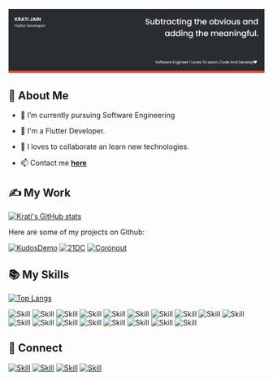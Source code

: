 ![Jaagrav Seal's-cover](./cover.png)

## 👩 About Me

- 🔭 I’m currently pursuing Software Engineering

- 🌱 I'm a Flutter Developer.

- 👯 I loves to collaborate an learn new technologies.

- 📫 Contact me **[here](kratijain1600@gmail.com)**

## ✍ My Work

[![Krati's GitHub stats](https://github-readme-stats.vercel.app/api?username=kratijain1606&show_icons=true&theme=dark)](https://github.com/kratijain1606)

Here are some of my projects on Github:

[![KudosDemo](https://github-readme-stats.vercel.app/api/pin/?username=kratijain1606&repo=KudosDemo&show_icons=true&theme=dark)](https://github.com/kratijain1606/KudosDemo)
[![21DC](https://github-readme-stats.vercel.app/api/pin/?username=kratijain1606&repo=21DC&show_icons=true&theme=dark)](https://github.com/kratijain1606/21DC)
[![Coronout](https://github-readme-stats.vercel.app/api/pin/?username=kratijain1606&repo=Coronout&show_icons=true&theme=dark)](https://github.com/kratijain1606/Coronout)

## 📚 My Skills

[![Top Langs](https://github-readme-stats.vercel.app/api/top-langs/?username=kratijain1606&layout=compact&show_icons=true&theme=dark)](https://github.com/kratijain1606/kratijain1606)

![Skill](https://img.shields.io/badge/HTML5-E34F26?style=for-the-badge&logo=html5&logoColor=white)
![Skill](https://img.shields.io/badge/CSS3-1572B6?style=for-the-badge&logo=css3&logoColor=white)
![Skill](https://img.shields.io/badge/JavaScript-323330?style=for-the-badge&logo=javascript&logoColor=F7DF1E)
![Skill](https://img.shields.io/badge/Node.js-43853D?style=for-the-badge&logo=node.js&logoColor=white)
![Skill](https://img.shields.io/badge/npm-CB3837?style=for-the-badge&logo=npm&logoColor=white)
![Skill](https://img.shields.io/badge/Sass-CC6699?style=for-the-badge&logo=sass&logoColor=white)
![Skill](https://img.shields.io/badge/Java-ED8B00?style=for-the-badge&logo=java&logoColor=white)
![Skill](https://img.shields.io/badge/Markdown-000000?style=for-the-badge&logo=markdown&logoColor=white)
![Skill](https://img.shields.io/badge/Bootstrap-563D7C?style=for-the-badge&logo=bootstrap&logoColor=white)
![Skill](https://img.shields.io/badge/styled--components-DB7093?style=for-the-badge&logo=styled-components&logoColor=white)
![Skill](https://img.shields.io/badge/Material--UI-0081CB?style=for-the-badge&logo=material-ui&logoColor=white)
![Skill](https://img.shields.io/badge/Heroku-430098?style=for-the-badge&logo=heroku&logoColor=white)
![Skill](https://img.shields.io/badge/Google_Cloud-4285F4?style=for-the-badge&logo=google-cloud&logoColor=white)
![Skill](https://img.shields.io/badge/firebase-ffca28?style=for-the-badge&logo=firebase&logoColor=white)
![Skill](https://img.shields.io/badge/Git-F05032?style=for-the-badge&logo=git&logoColor=white)
![Skill](https://img.shields.io/badge/Postman-FF6C37?style=for-the-badge&logo=Postman&logoColor=white)
![Skill](https://img.shields.io/badge/Visual_Studio_Code-0078D4?style=for-the-badge&logo=visual%20studio%20code&logoColor=white)
![Skill](https://img.shields.io/badge/Microsoft_Office-D83B01?style=for-the-badge&logo=microsoft-office&logoColor=white)

## 🤝 Connect

[![Skill](https://img.shields.io/badge/LinkedIn-0077B5?style=for-the-badge&logo=linkedin&logoColor=white)](https://www.linkedin.com/in/krati-jain-aa2494180/)
[![Skill](https://img.shields.io/badge/Twitter-1DA1F2?style=for-the-badge&logo=twitter&logoColor=white)](https://twitter.com/Krati04619551)
[![Skill](https://img.shields.io/badge/Instagram-E4405F?style=for-the-badge&logo=instagram&logoColor=white)]()
[![Skill](https://img.shields.io/badge/GitHub-100000?style=for-the-badge&logo=github&logoColor=white)](https://github.com/kratijain1606)
